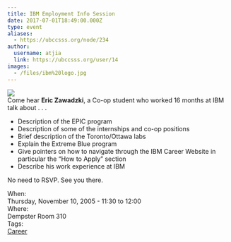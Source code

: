 ```yaml
---
title: IBM Employment Info Session 
date: 2017-07-01T18:49:00.000Z
type: event
aliases:
  - https://ubccsss.org/node/234
author:
  username: atjia
  link: https://ubccsss.org/user/14
images:
  - /files/ibm%20logo.jpg
---
```


<div class="field field-name-body field-type-text-with-summary field-label-hidden"><div class="field-items"><div class="field-item even"><p><img src="/files/ibm%20logo.jpg"><br>
Come hear <b>Eric Zawadzki</b>, a Co-op student who worked 16 months at IBM talk about . . .</p>
<ul>
<li>Description of the EPIC program
</li><li>Description of some of the internships and co-op positions
</li><li>Brief description of the Toronto/Ottawa labs
</li><li>Explain the Extreme Blue program
</li><li>Give pointers on how to navigate through the IBM Career Website in particular the &#x201C;How to Apply&#x201D; section
</li><li>Describe his work experience at IBM
</li></ul>
<p>No need to RSVP. See you there.</p>
</div></div></div><div class="field field-name-field-dates field-type-datetime field-label-above"><div class="field-label">When:&#xA0;</div><div class="field-items"><div class="field-item even"><span class="date-display-single">Thursday, November 10, 2005 - <span class="date-display-range"><span class="date-display-start">11:30</span> to <span class="date-display-end">12:00</span></span></span></div></div></div><div class="field field-name-field-location field-type-text field-label-above"><div class="field-label">Where:&#xA0;</div><div class="field-items"><div class="field-item even">Dempster Room 310</div></div></div>    <footer>
    <div class="field field-name-field-tags field-type-taxonomy-term-reference field-label-above"><div class="field-label">Tags:&#xA0;</div><div class="field-items"><div class="field-item even"><a href="/career">Career</a></div></div></div>      </footer>